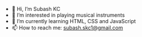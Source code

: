 - 👋 Hi, I’m Subash KC
- 👀 I’m interested in playing musical instruments
- 🌱 I’m currently learning HTML, CSS and JavaScript
- 📫 How to reach me: subash.skc1@gmail.com

<!---
Subash-KC10/Subash-KC10 is a ✨ special ✨ repository because its `README.md` (this file) appears on your GitHub profile.
You can click the Preview link to take a look at your changes.
--->
